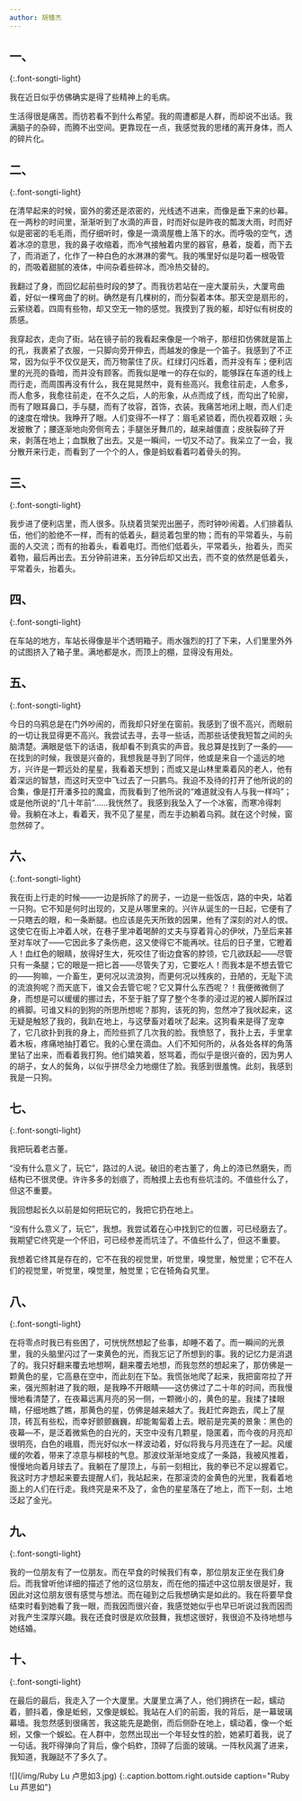 ```yaml
---
author: 胡臻杰
---
```


## 一、

{:.font-songti-light}

我在近日似乎仿佛确实是得了些精神上的毛病。

生活得很是痛苦。而彷若看不到什么希望。我的周遭都是人群，而却说不出话。我满脑子的杂碎，而腾不出空间。更靠现在一点，我感觉我的思绪的离开身体，而人的碎片化。

## 二、

{:.font-songti-light}

在清早起来的时候，窗外的雾还是浓密的，光线透不进来，而像是垂下来的纱幕。在一两秒的时间里，渐渐听到了水滴的声音，时而好似是昨夜的瓢泼大雨，时而好似是密密的毛毛雨，而仔细听时，像是一滴滴屋檐上落下的水。而呼吸的空气，透着冰凉的意思，我的鼻子收缩着，而冷气接触着内里的器官，悬着，旋着，而下去了，而消逝了，化作了一种白色的水淋淋的雾气。我的嘴里好似是叼着一根吸管的，而吸着甜腻的液体，中间杂着些碎冰，而冷热交替的。

我翻过了身，而回忆起前些时段的梦了。而我彷若站在一座大厦前头，大厦弯曲着，好似一棵弯曲了的树。确然是有几棵树的，而分裂着本体。那天空是扇形的，云萦绕着。四周有些物，却又空无一物的感觉。我摸到了我的躯，却好似有树皮的质感。

我穿起衣，走向了街。站在镜子前的我看起来像是一个哨子，那纽扣仿佛就是笛上的孔，我裹紧了衣服，一只脚向旁开伸去，而越发的像是一个笛子。我感到了不正常，因为似乎不仅仅是天，而万物蒙住了灰。红绿灯闪烁着，而并没有车；便利店里的光亮的昏暗，而并没有顾客。而我似是唯一的存在似的，能够踩在车道的线上而行走，而周围再没有什么，我在晃晃然中，竟有些高兴。我愈往前走，人愈多，而人愈多，我愈往前走，在不久之后，人的形象，从点而成了线，而勾出了轮廓，而有了眼耳鼻口，手与腿，而有了妆容，首饰，衣装。我痛苦地闭上眼，而人们走的速度在增快。我睁开了眼。人们变得不一样了：眉毛紧锁着，而仇视着双眼；头发披散了；腰逐渐地向旁侧弯去；手腿张牙舞爪的，越来越僵直；皮肤裂碎了开来，剥落在地上；血飘散了出去。又是一瞬间，一切又不动了。我呆立了一会，我分散开来行走，而看到了一个个的人，像是蚂蚁看着叼着骨头的狗。

## 三、

{:.font-songti-light}

我步进了便利店里，而人很多。队绕着货架兜出圈子，而时钟吵闹着。人们排着队伍，他们的脸绝不一样，而有的低着头，翻览着包里的物；而有的平常着头，与前面的人交流；而有的抬着头，看着电灯。而他们低着头，平常着头，抬着头，而买着物，最后再出去。五分钟前进来，五分钟后却又出去，而不变的依然是低着头，平常着头，抬着头。

## 四、

{:.font-songti-light}

在车站的地方，车站长得像是半个透明箱子。雨水强烈的打了下来，人们里里外外的试图挤入了箱子里。满地都是水，而顶上的棚，显得没有用处。

## 五、

{:.font-songti-light}

今日的乌鸦总是在门外吵闹的，而我却只好坐在窗前。我感到了很不高兴，而眼前的一切让我显得更不高兴。我尝试去寻，去寻一些话，而那些话使我短暂之间的头脑清楚。满眼是低下的话语，我却看不到真实的声音。我总算是找到了一条的——在找到的时候，我很是兴奋的，我想我是寻到了同伴，他或是来自一个遥远的地方，兴许是一颗远处的星星，我看着天想到；而或又是山林里乘着风的老人，他有着深远的智慧，而这时天空中飞过去了一只鹏鸟。我迫不及待的打开了他所说的的合集，像是打开潘多拉的魔盒，而我看到了他所说的“难道就没有人与我一样吗”；或是他所说的“几十年前”......我恍然了。我感到我坠入了一个冰窖，而寒冷得刺骨。我躺在冰上，看着天，我不见了星星，而左手边躺着乌鸦。就在这个时候，窗忽然碎了。

## 六、

{:.font-songti-light}

我在街上行走的时候——一边是拆除了的房子，一边是一些饭店，路的中央，站着一只狗。它不知是何时出现的，又是从哪里来的。兴许从诞生的一日起，它便有了一只瞎去的眼，和一条断腿。也应该是先天所致的因果，他有了深刻的对人的恨。这使它在街上冲着人吠，在巷子里冲着喝醉的丈夫与穿着背心的伊吠，乃至后来甚至对车吠了——它因此多了条伤疤，这又使得它不能再吠。往后的日子里，它瞪着人！血红色的眼睛，放得好生大，死咬住了街边食客的脖领，它几欲跃起——尽管只有一条腿；它的眼是一把匕首——尽管失了刃，它要吃人！而我本是不想去管它的——狗嘛，一介畜生，更何况以流浪狗，而更何况以残疾的，丑陋的，无耻下流的流浪狗呢？而天底下，谁又会去管它呢？它又算什么东西呢？！我便微微侧了身，而想是可以缓缓的挪过去，不至于脏了穿了整个冬季的浸过泥的被人脚所踩过的裤脚。可谁又料的到狗的所思所想呢？那狗，该死的狗，忽然冲了我吠起来，这无疑是触怒了我的，我趴在地上，与这孽畜对着吠了起来。这狗看来是得了宠幸了，它几欲扑到我的身上，而险些抓了几次我的脸。我愤怒了，我扑上去，手里拿着木板，疼痛地抽打着它。我的心里在滴血。人们不知何所的，从各处各样的角落里钻了出来，而看着我打狗。他们嬉笑着，怒骂着，而似乎是很兴奋的，因为男人的胡子，女人的鬓角，以似乎拼尽全力地绷住了脸。我感到很羞愧。此刻，我感到我是一只狗。

## 七、

{:.font-songti-light}

我把玩着老古董。

“没有什么意义了，玩它”，路过的人说。破旧的老古董了，角上的漆已然磨失，而结构已不很灵便。许许多多的划痕了，而触摸上去也有些坑洼的。不值些什么了，但这不重要。

我回想起长久以前是如何把玩它的，我把它扔在地上。

“没有什么意义了，玩它”，我想。我尝试着在心中找到它的位置，可已经磨去了。我期望它终究是一个怀旧，可已经参差而坑洼了。不值些什么了，但这不重要。

我想着它终其是存在的，它不在我的视觉里，听觉里，嗅觉里，触觉里；它不在人们的视觉里，听觉里，嗅觉里，触觉里；它在犄角旮旯里。

## 八、

{:.font-songti-light}

在将零点时我已有些困了，可恍恍然想起了些事，却睡不着了。而一瞬间的光景里，我的头脑里闪过了一束黄色的光，而我忘记了所想到的事。我的记忆力是消退了的。我只好翻来覆去地想啊，翻来覆去地想，而我忽然的想起来了，那仿佛是一颗黄色的星，它高悬在空中，而此刻在下坠。我慌张地爬了起来，我把窗帘拉了开来，强光照射进了我的眼，是我睁不开眼睛——这仿佛过了二十年的时间，而我慢慢地看清楚了，在夜幕远离月亮的另一侧，一颗微小的，黄色的星。我揉了揉眼睛，仔细地瞧了瞧，那黄色的星，仿佛是越来越大了。我赶忙奔跑去，爬上了屋顶，砖瓦有些松，而幸好颤颤巍巍，却能匍匐着上去。眼前是完美的景象：黑色的夜幕—不，是泛着微紫色的白光的，天空中没有几颗星，隐匿着，而今夜的月亮却很明亮，白色的峨眉，而光好似水一样波动着，好似将我与月亮连在了一起。风缓缓的吹着，带来了凉意与柳枝的气息。那波纹渐渐地变成了一条路，我被风推着，慢慢地向着月球去了。我躺在了屋顶上，与前一刻相比，我的拳已不足以握着它。我这时方才想起来要去提醒人们，我站起来，在那滚烫的金黄色的光里，我看着地面上的人们在行走。我终究是来不及了，金色的星星落在了地上，而下一刻，土地泛起了金光。

## 九、

{:.font-songti-light}

我的一位朋友有了一位朋友。而在早食的时候我们有幸，那位朋友正坐在我们身后。而我曾听他详细的描述了他的这位朋友，而在他的描述中这位朋友很是好，我因此对这位朋友很有感觉与想法。而在碰到之后我想确实是如此的。我在将要早食结束时看到她看了我一眼，而我因而很兴奋，我感觉她似乎也早已听说过我而因而对我产生深厚兴趣。我在还食时很是欢欣鼓舞，我想这很好，我很迫不及待地想与她结婚。

## 十、

{:.font-songti-light}

在最后的最后，我走入了一个大厦里。大厦里立满了人，他们拥挤在一起，蠕动着，颤抖着，像是蚯蚓，又像是蜈蚣。我站在人们的前面，我的背后，是一幕玻璃幕墙。我忽然感到很痛苦，我这能先是跪倒，而后侧卧在地上，蠕动着，像一个蚯蚓，又像一个蜈蚣。在人群中，忽然出现出一个年轻女性的脸，她紧盯着我，说了一句话。我吓得弹向了背后，像个蚂蚱，顶碎了后面的玻璃。一阵秋风漏了进来，我知道，我蹦跶不了多久了。

![](/img/Ruby Lu 卢思如3.jpg)
{:.caption.bottom.right.outside caption="Ruby Lu 芦思如"}
